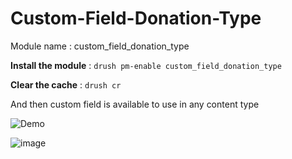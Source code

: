 # Custom-Field-Donation-Type

Module name : custom_field_donation_type

<b>Install the module</b> : `drush pm-enable custom_field_donation_type`

<b>Clear the cache</b> : `drush cr`

And then custom field is available to use in any content type 

![Demo](https://user-images.githubusercontent.com/3961511/177011330-a5a4e2eb-4c27-4d50-8a4a-b8d87534136f.gif)


![image](https://user-images.githubusercontent.com/3961511/177099356-13578336-8351-4833-b7e7-766b81e29322.png)
